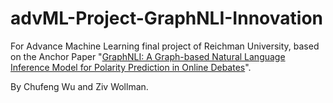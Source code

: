 # advML-Project-GraphNLI-Innovation
For Advance Machine Learning final project of Reichman University, based on the Anchor Paper 
"[GraphNLI: A Graph-based Natural Language Inference Model for Polarity Prediction in Online Debates](https://dl.acm.org/doi/pdf/10.1145/3485447.3512144?casa_token=vc1igZvqb6AAAAAA:dJT0reFVw1SNlTQUBh8aE6m68-HPC2cehr1ouhpehj9VTuZMeaOHQK0SBtgNJ5pcD-DtwZb53eq8mQ)".


By Chufeng Wu and Ziv Wollman.
